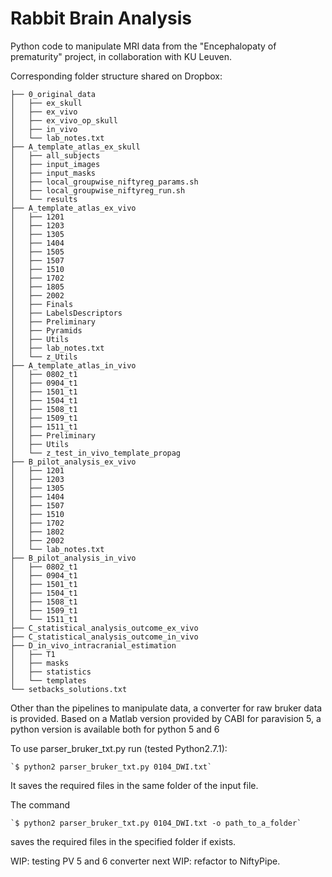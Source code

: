 # Rabbit Brain Analysis

Python code to manipulate MRI data from the "Encephalopaty of prematurity" project, in collaboration with KU Leuven.

Corresponding folder structure shared on Dropbox:
```
├── 0_original_data
│   ├── ex_skull
│   ├── ex_vivo
│   ├── ex_vivo_op_skull
│   ├── in_vivo
│   └── lab_notes.txt
├── A_template_atlas_ex_skull
│   ├── all_subjects
│   ├── input_images
│   ├── input_masks
│   ├── local_groupwise_niftyreg_params.sh
│   ├── local_groupwise_niftyreg_run.sh
│   └── results
├── A_template_atlas_ex_vivo
│   ├── 1201
│   ├── 1203
│   ├── 1305
│   ├── 1404
│   ├── 1505
│   ├── 1507
│   ├── 1510
│   ├── 1702
│   ├── 1805
│   ├── 2002
│   ├── Finals
│   ├── LabelsDescriptors
│   ├── Preliminary
│   ├── Pyramids
│   ├── Utils
│   ├── lab_notes.txt
│   └── z_Utils
├── A_template_atlas_in_vivo
│   ├── 0802_t1
│   ├── 0904_t1
│   ├── 1501_t1
│   ├── 1504_t1
│   ├── 1508_t1
│   ├── 1509_t1
│   ├── 1511_t1
│   ├── Preliminary
│   ├── Utils
│   └── z_test_in_vivo_template_propag
├── B_pilot_analysis_ex_vivo
│   ├── 1201
│   ├── 1203
│   ├── 1305
│   ├── 1404
│   ├── 1507
│   ├── 1510
│   ├── 1702
│   ├── 1802
│   ├── 2002
│   └── lab_notes.txt
├── B_pilot_analysis_in_vivo
│   ├── 0802_t1
│   ├── 0904_t1
│   ├── 1501_t1
│   ├── 1504_t1
│   ├── 1508_t1
│   ├── 1509_t1
│   └── 1511_t1
├── C_statistical_analysis_outcome_ex_vivo
├── C_statistical_analysis_outcome_in_vivo
├── D_in_vivo_intracranial_estimation
│   ├── T1
│   ├── masks
│   ├── statistics
│   └── templates
└── setbacks_solutions.txt
```

Other than the pipelines to manipulate data, a converter for raw bruker data is provided.
Based on a Matlab version provided by CABI for paravision 5, a python version is available both for python 5 and 6

To use parser_bruker_txt.py run (tested Python2.7.1):

    `$ python2 parser_bruker_txt.py 0104_DWI.txt` 

It saves the required files in the same folder of the input file.

The command

    `$ python2 parser_bruker_txt.py 0104_DWI.txt -o path_to_a_folder`

saves the required files in the specified folder if exists. 

WIP: testing PV 5 and 6 converter
next WIP: refactor to NiftyPipe.

